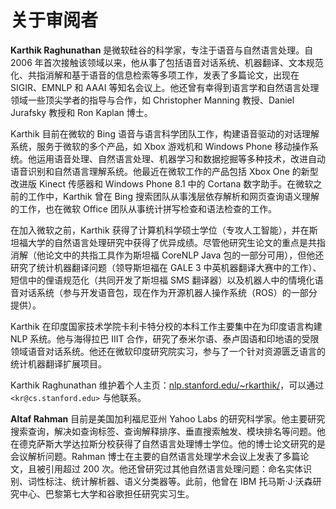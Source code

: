 # 关于审阅者

**Karthik Raghunathan** 是微软硅谷的科学家，专注于语音与自然语言处理。自 2006 年首次接触该领域以来，他从事了包括语音对话系统、机器翻译、文本规范化、共指消解和基于语音的信息检索等多项工作，发表了多篇论文，出现在 SIGIR、EMNLP 和 AAAI 等知名会议上。他还曾有幸得到语言学和自然语言处理领域一些顶尖学者的指导与合作，如 Christopher Manning 教授、Daniel Jurafsky 教授和 Ron Kaplan 博士。

Karthik 目前在微软的 Bing 语音与语言科学团队工作，构建语音驱动的对话理解系统，服务于微软的多个产品，如 Xbox 游戏机和 Windows Phone 移动操作系统。他运用语音处理、自然语言处理、机器学习和数据挖掘等多种技术，改进自动语音识别和自然语言理解系统。他最近在微软工作的产品包括 Xbox One 的新型改进版 Kinect 传感器和 Windows Phone 8.1 中的 Cortana 数字助手。在微软之前的工作中，Karthik 曾在 Bing 搜索团队从事浅层依存解析和网页查询语义理解的工作，也在微软 Office 团队从事统计拼写检查和语法检查的工作。

在加入微软之前，Karthik 获得了计算机科学硕士学位（专攻人工智能），并在斯坦福大学的自然语言处理研究中获得了优异成绩。尽管他研究生论文的重点是共指消解（他论文中的共指工具作为斯坦福 CoreNLP Java 包的一部分可用），但他还研究了统计机器翻译问题（领导斯坦福在 GALE 3 中英机器翻译大赛中的工作）、短信中的俚语规范化（共同开发了斯坦福 SMS 翻译器）以及机器人中的情境化语音对话系统（参与开发语音包，现在作为开源机器人操作系统（ROS）的一部分提供）。

Karthik 在印度国家技术学院卡利卡特分校的本科工作主要集中在为印度语言构建 NLP 系统。他与海得拉巴 IIIT 合作，研究了泰米尔语、泰卢固语和印地语的受限领域语音对话系统。他还在微软印度研究院实习，参与了一个针对资源匮乏语言的统计机器翻译扩展项目。

Karthik Raghunathan 维护着个人主页：[nlp.stanford.edu/~rkarthik/](http://nlp.stanford.edu/~rkarthik/)，可以通过 `<kr@cs.stanford.edu>` 与他联系。

**Altaf Rahman** 目前是美国加利福尼亚州 Yahoo Labs 的研究科学家。他主要研究搜索查询，解决如查询标签、查询解释排序、垂直搜索触发、模块排名等问题。他在德克萨斯大学达拉斯分校获得了自然语言处理博士学位。他的博士论文研究的是会议解析问题。Rahman 博士在主要的自然语言处理学术会议上发表了多篇论文，且被引用超过 200 次。他还曾研究过其他自然语言处理问题：命名实体识别、词性标注、统计解析器、语义分类器等。此前，他曾在 IBM 托马斯·J·沃森研究中心、巴黎第七大学和谷歌担任研究实习生。

